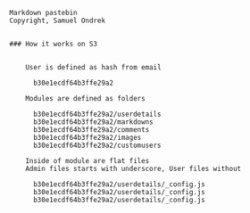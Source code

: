 
	Markdown pastebin
	Copyright, Samuel Ondrek
	
		
	### How it works on S3
	
	
		User is defined as hash from email
		
		  b30e1ecdf64b3ffe29a2
		
		Modules are defined as folders
		
		  b30e1ecdf64b3ffe29a2/userdetails 
		  b30e1ecdf64b3ffe29a2/markdowns 
		  b30e1ecdf64b3ffe29a2/comments 
		  b30e1ecdf64b3ffe29a2/images 
		  b30e1ecdf64b3ffe29a2/customusers 
		
		Inside of module are flat files
		Admin files starts with underscore, User files without
		
		  b30e1ecdf64b3ffe29a2/userdetails/_config.js
		  b30e1ecdf64b3ffe29a2/userdetails/_config.js
		  b30e1ecdf64b3ffe29a2/userdetails/_config.js